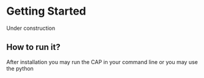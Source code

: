 # Getting Started

Under construction

## How to run it?
After installation you may run the CAP in your command line or you may use the python 